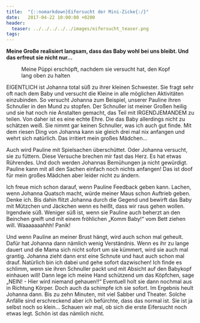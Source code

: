 ```yaml
---
title:  "{::nomarkdown}Eifersucht der Mini-Zicke{:/}"
date:   2017-04-22 10:00:00 +0200
header:
  teaser: ../../../../../images/eifersucht_teaser.png
tags:
---
```

**Meine Große realisiert langsam, dass das Baby wohl bei uns bleibt. Und das erfreut sie nicht nur...**

<figure>
  <img src="../../../../../images/eifersucht.jpg" alt="">
  <figcaption>Meine Püppi erschöpft, nachdem sie versucht hat, den Kopf lang oben zu halten</figcaption>
</figure>

EIGENTLICH ist Johanna total süß zu ihrer kleinen Schwester. Sie fragt sehr oft nach dem Baby und versucht die Kleine in alle möglichen Aktivitäten einzubinden. So versucht Johanna zum Beispiel, unserer Pauline ihren Schnuller in den Mund zu stopfen. Der Schnuller ist meiner Großen heilig und sie hat noch nie Anstalten gemacht, das Teil mit IRGENDJEMANDEM zu teilen. Von daher ist es eine echte Ehre. Die das Baby allerdings nicht zu schätzen weiß. Sie nimmt gar keinen Schnuller, was ich auch gut finde. Mit dem riesen Ding von Johanna kann sie gleich drei mal nix anfangen und wehrt sich natürlich. Das irritiert mein großes Mädchen...

Auch wird Pauline mit Spielsachen überschüttet. Oder Johanna versucht, sie zu füttern. Diese Versuche brechen mir fast das Herz. Es hat etwas Rührendes. Und doch werden Johannas Bemühungen ja nicht gewürdigt. Pauline kann mit all den Sachen einfach noch nichts anfangen! Das ist doof für mein großes Mädchen aber leider nicht zu ändern.

Ich freue mich schon darauf, wenn Pauline Feedback geben kann. Lachen, wenn Johanna Quatsch macht, würde meiner Maus schon Auftrieb geben. Denke ich. Bis dahin flitzt Johanna durch die Gegend und bewirft das Baby mit Mützchen und Jäckchen wenn es heißt,  dass wir raus gehen wollen. Irgendwie süß. Weniger süß ist, wenn sie Pauline auch beherzt an den Beinchen greift und mit einem fröhlichen „Komm Baby!“ vom Bett ziehen will. Waaaaaaahhh! Panik!

Und wenn Pauline an meiner Brust hängt, wird auch schon mal geheult. Dafür hat Johanna dann nämlich wenig Verständnis. Wenn es ihr zu lange dauert und die Mama sich nicht sofort um sie kümmert, wird sie auch mal grantig. Johanna zieht dann erst eine Schnute und haut auch schon mal drauf. Natürlich bin ich dabei und gehe sofort dazwischen! Ich finde es schlimm, wenn sie ihren Schnuller packt und mit Absicht auf den Babykopf einhauen will! Dann lege ich meine Hand schützend um das Köpfchen, sage „NEIN! - Hier wird niemand gehauen!!“ Eventuell holt sie dann nochmal aus in Richtung Körper. Doch auch da schimpfe ich sie sofort. Im Ergebnis heult Johanna dann. Bis zu zehn Minuten, mit viel Sabber und Theater. Solche Anfälle sind erschreckend aber ich befürchte,  dass das normal ist. Sie ist ja selbst noch so klein... Schauen wir mal, ob sich die erste Eifersucht noch etwas legt. Schön ist das nämlich nicht.